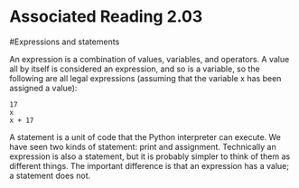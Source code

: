 # Associated Reading 2.03

#Expressions and statements

An expression is a combination of values, variables, and operators. A value all by itself is considered an expression, and so is a variable, so the following are all legal expressions (assuming that the variable x has been assigned a value):
```
17
x
x + 17
```
A statement is a unit of code that the Python interpreter can execute. We have seen two kinds of statement: print and assignment.
Technically an expression is also a statement, but it is probably simpler to think of them as different things. The important difference is that an expression has a value; a statement does not.